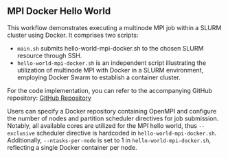 ## MPI Docker Hello World
This workflow demonstrates executing a multinode MPI job within a SLURM cluster using Docker. It comprises two scripts: 
- `main.sh` submits hello-world-mpi-docker.sh to the chosen SLURM resource through SSH. 
- `hello-world-mpi-docker.sh` is an independent script illustrating the utilization of multinode MPI with Docker in a SLURM environment, employing Docker Swarm to establish a container cluster.

For the code implementation, you can refer to the accompanying GitHub repository: [GitHub Repository](https://github.com/parallelworks/workflow_tutorial/edit/main/013_multihost_docker_mpi/)

Users can specify a Docker repository containing OpenMPI and configure the number of nodes and partition scheduler directives for job submission. Notably, all available cores are utilized for the MPI hello world, thus `--exclusive` scheduler directive is hardcoded in `hello-world-mpi-docker.sh`. Additionally, `--ntasks-per-node` is set to 1 in `hello-world-mpi-docker.sh`, reflecting a single Docker container per node.
